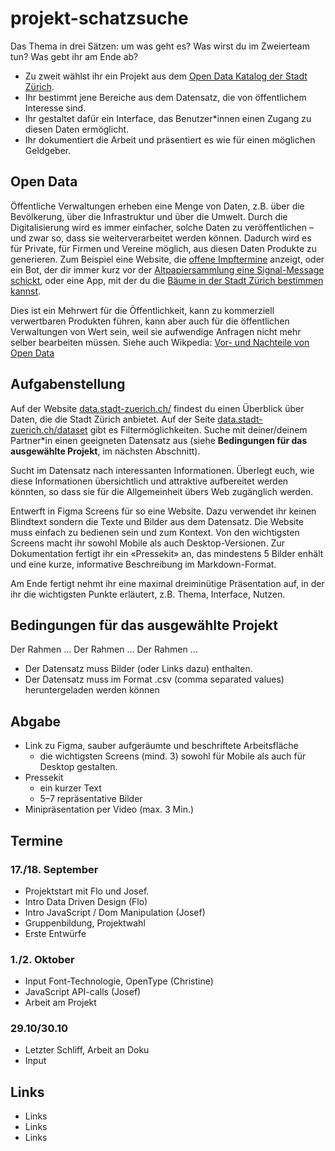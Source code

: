 # projekt-schatzsuche

Das Thema in drei Sätzen: um was geht es? Was wirst du im Zweierteam tun? Was gebt ihr am Ende ab?

- Zu zweit wählst ihr ein Projekt aus dem [Open Data Katalog der Stadt Zürich](https://data.stadt-zuerich.ch/).
- Ihr bestimmt jene Bereiche aus dem Datensatz, die von öffentlichem Interesse sind.
- Ihr gestaltet dafür ein Interface, das Benutzer\*innen einen Zugang zu diesen Daten ermöglicht.
- Ihr dokumentiert die Arbeit und präsentiert es wie für einen möglichen Geldgeber.

## Open Data

Öffentliche Verwaltungen erheben eine Menge von Daten, z.B. über die Bevölkerung, über die Infrastruktur und über die Umwelt. Durch die Digitalisierung wird es immer einfacher, solche Daten zu veröffentlichen – und zwar so, dass sie weiterverarbeitet werden können. Dadurch wird es für Private, für Firmen und Vereine möglich, aus diesen Daten Produkte zu generieren. Zum Beispiel eine Website, die [offene Impftermine](https://rimpfli.web.app/) anzeigt, oder ein Bot, der dir immer kurz vor der [Altpapiersammlung eine Signal-Message schickt](https://dgnaegi.ch/2020/09/06/altpapierbot/), oder eine App, mit der du die [Bäume in der Stadt Zürich bestimmen kannst](https://apps.apple.com/app/urban-trees/id1483392329).

Dies ist ein Mehrwert für die Öffentlichkeit, kann zu kommerziell verwertbaren Produkten führen, kann aber auch für die öffentlichen Verwaltungen von Wert sein, weil sie aufwendige Anfragen nicht mehr selber bearbeiten müssen. Siehe auch Wikpedia: [Vor- und Nachteile von Open Data](https://de.wikipedia.org/wiki/Open_Data#Argumente_f%C3%BCr_Open_Data)

## Aufgabenstellung

Auf der Website [data.stadt-zuerich.ch/](https://data.stadt-zuerich.ch/) findest du einen Überblick über Daten, die die Stadt Zürich anbietet. Auf der Seite [data.stadt-zuerich.ch/dataset](https://data.stadt-zuerich.ch/dataset) gibt es Filtermöglichkeiten. Suche mit deiner/deinem Partner\*in einen geeigneten Datensatz aus (siehe **Bedingungen für das ausgewählte Projekt**, im nächsten Abschnitt).

Sucht im Datensatz nach interessanten Informationen. Überlegt euch, wie diese Informationen übersichtlich und attraktive aufbereitet werden könnten, so dass sie für die Allgemeinheit übers Web zugänglich werden.

Entwerft in Figma Screens für so eine Website. Dazu verwendet ihr keinen Blindtext sondern die Texte und Bilder aus dem Datensatz. Die Website muss einfach zu bedienen sein und zum Kontext. Von den wichtigsten Screens macht ihr sowohl Mobile als auch Desktop-Versionen. Zur Dokumentation fertigt ihr ein «Pressekit» an, das mindestens 5 Bilder enhält und eine kurze, informative Beschreibung im Markdown-Format.

Am Ende fertigt nehmt ihr eine maximal dreiminütige Präsentation auf, in der ihr die wichtigsten Punkte erläutert, z.B. Thema, Interface, Nutzen.

## Bedingungen für das ausgewählte Projekt

Der Rahmen …
Der Rahmen …
Der Rahmen …

- Der Datensatz muss Bilder (oder Links dazu) enthalten.
- Der Datensatz muss im Format .csv (comma separated values) heruntergeladen werden können


## Abgabe

- Link zu Figma, sauber aufgeräumte und beschriftete Arbeitsfläche
  - die wichtigsten Screens (mind. 3) sowohl für Mobile als auch für Desktop gestalten.   
- Pressekit
  - ein kurzer Text
  - 5–7 repräsentative Bilder
- Minipräsentation per Video (max. 3 Min.)

## Termine

### 17./18. September

- Projektstart mit Flo und Josef.
- Intro Data Driven Design (Flo)
- Intro JavaScript / Dom Manipulation (Josef)
- Gruppenbildung, Projektwahl
- Erste Entwürfe

### 1./2. Oktober

- Input Font-Technologie, OpenType (Christine)
- JavaScript API-calls (Josef)
- Arbeit am Projekt

### 29.10/30.10

- Letzter Schliff, Arbeit an Doku
- Input

## Links

- Links
- Links
- Links

